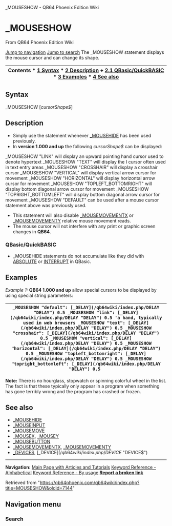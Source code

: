 


\_MOUSESHOW - QB64 Phoenix Edition Wiki








# \_MOUSESHOW



From QB64 Phoenix Edition Wiki



[Jump to navigation](#mw-head)
[Jump to search](#searchInput)
The \_MOUSESHOW statement displays the mouse cursor and can change its shape.


  






| Contents * [1 Syntax](#Syntax) * [2 Description](#Description) 	+ [2.1 QBasic/QuickBASIC](#QBasic/QuickBASIC) * [3 Examples](#Examples) * [4 See also](#See_also) |
| --- |


## Syntax


\_MOUSESHOW [*cursorShape$*]
  




## Description


* Simply use the statement whenever [\_MOUSEHIDE](/qb64wiki/index.php/MOUSEHIDE "MOUSEHIDE") has been used previously.
* In **version 1.000 and up** the following *cursorShape$* can be displayed:


\_MOUSESHOW "LINK" will display an upward pointing hand cursor used to denote hypertext
\_MOUSESHOW "TEXT" will display the I cursor often used in text entry areas
\_MOUSESHOW "CROSSHAIR" will display a crosshair cursor
\_MOUSESHOW "VERTICAL" will display vertical arrow cursor for movement
\_MOUSESHOW "HORIZONTAL" will display horizontal arrow cursor for movement
\_MOUSESHOW "TOPLEFT\_BOTTOMRIGHT" will display bottom diagonal arrow cursor for movement
\_MOUSESHOW "TOPRIGHT\_BOTTOMLEFT" will display bottom diagonal arrow cursor for movement
\_MOUSESHOW "DEFAULT" can be used after a mouse cursor statement above was previously used.
* This statement will also disable [\_MOUSEMOVEMENTX](/qb64wiki/index.php/MOUSEMOVEMENTX "MOUSEMOVEMENTX") or [\_MOUSEMOVEMENTY](/qb64wiki/index.php/MOUSEMOVEMENTY "MOUSEMOVEMENTY") relative mouse movement reads.
* The mouse cursor will not interfere with any print or graphic screen changes in **QB64**.


### QBasic/QuickBASIC


* \_MOUSEHIDE statements do not accumulate like they did with [ABSOLUTE](/qb64wiki/index.php/CALL_ABSOLUTE "CALL ABSOLUTE") or [INTERRUPT](/qb64wiki/index.php/INTERRUPT "INTERRUPT") in QBasic.


  




## Examples


*Example 1:* **QB64 1.000 and up** allow special cursors to be displayed by using special string parameters:





| ``` _MOUSESHOW "default": [_DELAY](/qb64wiki/index.php/DELAY "DELAY") 0.5 _MOUSESHOW "link": [_DELAY](/qb64wiki/index.php/DELAY "DELAY") 0.5 'a hand, typically used in web browsers _MOUSESHOW "text": [_DELAY](/qb64wiki/index.php/DELAY "DELAY") 0.5 _MOUSESHOW "crosshair": [_DELAY](/qb64wiki/index.php/DELAY "DELAY") 0.5 _MOUSESHOW "vertical": [_DELAY](/qb64wiki/index.php/DELAY "DELAY") 0.5 _MOUSESHOW "horizontal": [_DELAY](/qb64wiki/index.php/DELAY "DELAY") 0.5 _MOUSESHOW "topleft_bottomright": [_DELAY](/qb64wiki/index.php/DELAY "DELAY") 0.5 _MOUSESHOW "topright_bottomleft": [_DELAY](/qb64wiki/index.php/DELAY "DELAY") 0.5  ``` |
| --- |


**Note:** There is no hourglass, stopwatch or spinning colorful wheel in the list. The fact is that these typically only appear in a program when something has gone terribly wrong and the program has crashed or frozen.
  




## See also


* [\_MOUSEHIDE](/qb64wiki/index.php/MOUSEHIDE "MOUSEHIDE")
* [\_MOUSEINPUT](/qb64wiki/index.php/MOUSEINPUT "MOUSEINPUT")
* [\_MOUSEMOVE](/qb64wiki/index.php/MOUSEMOVE "MOUSEMOVE")
* [\_MOUSEX](/qb64wiki/index.php/MOUSEX "MOUSEX"), [\_MOUSEY](/qb64wiki/index.php/MOUSEY "MOUSEY")
* [\_MOUSEBUTTON](/qb64wiki/index.php/MOUSEBUTTON "MOUSEBUTTON")
* [\_MOUSEMOVEMENTX](/qb64wiki/index.php/MOUSEMOVEMENTX "MOUSEMOVEMENTX"), [\_MOUSEMOVEMENTY](/qb64wiki/index.php/MOUSEMOVEMENTY "MOUSEMOVEMENTY")
* [\_DEVICES](/qb64wiki/index.php/DEVICES "DEVICES"), [\_DEVICE$](/qb64wiki/index.php/DEVICE$ "DEVICE$")


  






---


**Navigation:**
[Main Page with Articles and Tutorials](/qb64wiki/index.php/Main_Page "Main Page")
[Keyword Reference - Alphabetical](/qb64wiki/index.php/Keyword_Reference_-_Alphabetical "Keyword Reference - Alphabetical")
[Keyword Reference - By usage](/qb64wiki/index.php/Keyword_Reference_-_By_usage "Keyword Reference - By usage")
**[Report a broken link](https://qb64phoenix.com/forum/showthread.php?tid=2800)**  





Retrieved from "<https://qb64phoenix.com/qb64wiki/index.php?title=MOUSESHOW&oldid=7144>"




## Navigation menu








### Search





















